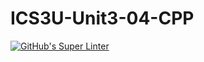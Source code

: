 # ICS3U-Unit3-04-CPP
[![GitHub's Super Linter](https://github.com/Yiyun-Qin/ICS3U-Unit3-04-CPP/workflows/GitHub's%20Super%20Linter/badge.svg)](https://github.com/Yiyun-Qin/ICS3U-Unit3-04-CPP/actions)
